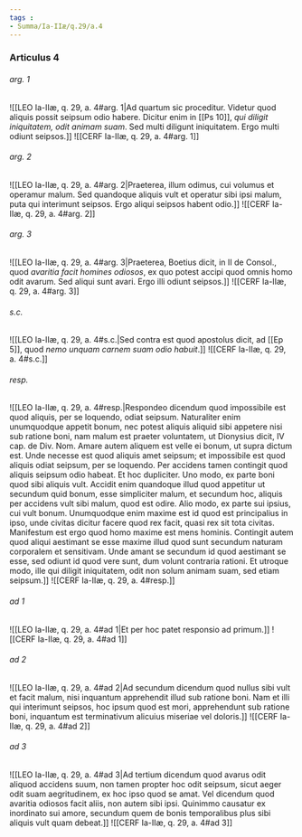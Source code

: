 ```yaml
---
tags : 
- Summa/Ia-IIæ/q.29/a.4
---
```


### Articulus 4

###### arg. 1
![[LEO Ia-IIæ, q. 29, a. 4#arg. 1|Ad quartum sic proceditur. Videtur quod aliquis possit seipsum odio habere. Dicitur enim in [[Ps 10]], *qui diligit iniquitatem, odit animam suam*. Sed multi diligunt iniquitatem. Ergo multi odiunt seipsos.]]
![[CERF Ia-IIæ, q. 29, a. 4#arg. 1]]

###### arg. 2
![[LEO Ia-IIæ, q. 29, a. 4#arg. 2|Praeterea, illum odimus, cui volumus et operamur malum. Sed quandoque aliquis vult et operatur sibi ipsi malum, puta qui interimunt seipsos. Ergo aliqui seipsos habent odio.]]
![[CERF Ia-IIæ, q. 29, a. 4#arg. 2]]

###### arg. 3
![[LEO Ia-IIæ, q. 29, a. 4#arg. 3|Praeterea, Boetius dicit, in II de Consol., quod *avaritia facit homines odiosos*, ex quo potest accipi quod omnis homo odit avarum. Sed aliqui sunt avari. Ergo illi odiunt seipsos.]]
![[CERF Ia-IIæ, q. 29, a. 4#arg. 3]]

###### s.c.
![[LEO Ia-IIæ, q. 29, a. 4#s.c.|Sed contra est quod apostolus dicit, ad [[Ep 5]], quod *nemo unquam carnem suam odio habuit*.]]
![[CERF Ia-IIæ, q. 29, a. 4#s.c.]]

###### resp.
![[LEO Ia-IIæ, q. 29, a. 4#resp.|Respondeo dicendum quod impossibile est quod aliquis, per se loquendo, odiat seipsum. Naturaliter enim unumquodque appetit bonum, nec potest aliquis aliquid sibi appetere nisi sub ratione boni, nam malum est praeter voluntatem, ut Dionysius dicit, IV cap. de Div. Nom. Amare autem aliquem est velle ei bonum, ut supra dictum est. Unde necesse est quod aliquis amet seipsum; et impossibile est quod aliquis odiat seipsum, per se loquendo. Per accidens tamen contingit quod aliquis seipsum odio habeat. Et hoc dupliciter. Uno modo, ex parte boni quod sibi aliquis vult. Accidit enim quandoque illud quod appetitur ut secundum quid bonum, esse simpliciter malum, et secundum hoc, aliquis per accidens vult sibi malum, quod est odire. Alio modo, ex parte sui ipsius, cui vult bonum. Unumquodque enim maxime est id quod est principalius in ipso, unde civitas dicitur facere quod rex facit, quasi rex sit tota civitas. Manifestum est ergo quod homo maxime est mens hominis. Contingit autem quod aliqui aestimant se esse maxime illud quod sunt secundum naturam corporalem et sensitivam. Unde amant se secundum id quod aestimant se esse, sed odiunt id quod vere sunt, dum volunt contraria rationi. Et utroque modo, ille qui diligit iniquitatem, odit non solum animam suam, sed etiam seipsum.]]
![[CERF Ia-IIæ, q. 29, a. 4#resp.]]

###### ad 1
![[LEO Ia-IIæ, q. 29, a. 4#ad 1|Et per hoc patet responsio ad primum.]]
![[CERF Ia-IIæ, q. 29, a. 4#ad 1]]

###### ad 2
![[LEO Ia-IIæ, q. 29, a. 4#ad 2|Ad secundum dicendum quod nullus sibi vult et facit malum, nisi inquantum apprehendit illud sub ratione boni. Nam et illi qui interimunt seipsos, hoc ipsum quod est mori, apprehendunt sub ratione boni, inquantum est terminativum alicuius miseriae vel doloris.]]
![[CERF Ia-IIæ, q. 29, a. 4#ad 2]]

###### ad 3
![[LEO Ia-IIæ, q. 29, a. 4#ad 3|Ad tertium dicendum quod avarus odit aliquod accidens suum, non tamen propter hoc odit seipsum, sicut aeger odit suam aegritudinem, ex hoc ipso quod se amat. Vel dicendum quod avaritia odiosos facit aliis, non autem sibi ipsi. Quinimmo causatur ex inordinato sui amore, secundum quem de bonis temporalibus plus sibi aliquis vult quam debeat.]]
![[CERF Ia-IIæ, q. 29, a. 4#ad 3]]

